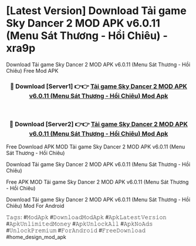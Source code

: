 # [Latest Version] Download Tải game Sky Dancer 2 MOD APK v6.0.11 (Menu Sát Thương - Hồi Chiêu) - xra9p

Download Tải game Sky Dancer 2 MOD APK v6.0.11 (Menu Sát Thương - Hồi Chiêu) Free Mod APK

<div align="center">
<h3>🔴 Download [Server1] 👉👉 <a href="https://apk-comot.site?title=Tải_game_Sky_Dancer_2_MOD_APK_v6.0.11_(Menu_Sát_Thương_-_Hồi_Chiêu)">Tải game Sky Dancer 2 MOD APK v6.0.11 (Menu Sát Thương - Hồi Chiêu) Mod Apk</a></h3><br>

<h3>🔴 Download [Server2] 👉👉 <a href="https://apk-comot.site?title=Tải_game_Sky_Dancer_2_MOD_APK_v6.0.11_(Menu_Sát_Thương_-_Hồi_Chiêu)">Tải game Sky Dancer 2 MOD APK v6.0.11 (Menu Sát Thương - Hồi Chiêu) Mod Apk</a></h3>
</div>


Free Download APK MOD Tải game Sky Dancer 2 MOD APK v6.0.11 (Menu Sát Thương - Hồi Chiêu)

Download Tải game Sky Dancer 2 MOD APK v6.0.11 (Menu Sát Thương - Hồi Chiêu) 

Free APK MOD Tải game Sky Dancer 2 MOD APK v6.0.11 (Menu Sát Thương - Hồi Chiêu) 

Download Tải game Sky Dancer 2 MOD APK v6.0.11 (Menu Sát Thương - Hồi Chiêu) Mod For Android

𝚃𝚊𝚐𝚜: #𝙼𝚘𝚍𝙰𝚙𝚔 #𝙳𝚘𝚠𝚗𝚕𝚘𝚊𝚍𝙼𝚘𝚍𝙰𝚙𝚔 #𝙰𝚙𝚔𝙻𝚊𝚝𝚎𝚜𝚝𝚅𝚎𝚛𝚜𝚒𝚘𝚗 #𝙰𝚙𝚔𝚄𝚗𝚕𝚒𝚖𝚒𝚝𝚎𝚍𝙼𝚘𝚗𝚎𝚢 #𝙰𝚙𝚔𝚄𝚗𝚕𝚘𝚌𝚔𝙰𝚕𝚕 #𝙰𝚙𝚔𝙽𝚘𝙰𝚍𝚜 #𝚄𝚗𝚕𝚘𝚌𝚔𝙿𝚛𝚎𝚖𝚒𝚞𝚖 #𝙵𝚘𝚛𝙰𝚗𝚍𝚛𝚘𝚒𝚍 #𝙵𝚛𝚎𝚎𝙳𝚘𝚠𝚗𝚕𝚘𝚊𝚍 #home_design_mod_apk